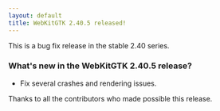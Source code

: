 ```yaml
---
layout: default
title: WebKitGTK 2.40.5 released!
---
```


This is a bug fix release in the stable 2.40 series.

### What's new in the WebKitGTK 2.40.5 release?

 - Fix several crashes and rendering issues.

Thanks to all the contributors who made possible this release.
